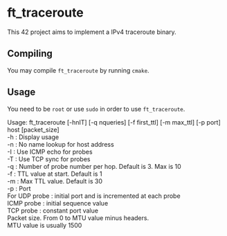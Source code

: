 # ft_traceroute

This 42 project aims to implement a IPv4 traceroute binary.

## Compiling

You may compile `ft_traceroute` by running `cmake`.

## Usage

You need to be `root` or use `sudo` in order to use `ft_traceroute`.

Usage: ft_traceroute \[-hnIT\] \[-q nqueries\] \[-f first_ttl\] \[-m max_ttl\] \[-p port\] host \[packet_size\]  
-h : Display usage  
-n : No name lookup for host address  
-I : Use ICMP echo for probes  
-T : Use TCP sync for probes  
-q : Number of probe number per hop. Default is 3. Max is 10  
-f : TTL value at start. Default is 1  
-m : Max TTL value. Default is 30  
-p : Port  
For UDP probe : initial port and is incremented at each probe  
ICMP probe : initial sequence value  
TCP probe : constant port value  
Packet size. From 0 to MTU value minus headers.  
MTU value is usually 1500  